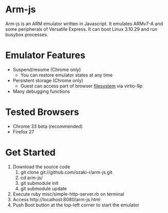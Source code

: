 Arm-js
======

Arm-js is an ARM emulator written in Javascript. It emulates ARMv7-A
and some peripherals of Versatile Express. It can boot Linux 3.10.29
and run busybox processes.

Emulator Features
=================

* Suspend/resume (Chrome only)
  * You can restore emulator states at any time
* Persistent storage (Chrome only)
  * Guest can access part of browser [filesystem](http://www.w3.org/TR/file-system-api/) via virtio-9p
* Many debugging functions

Tested Browsers
===============

* Chrome 33 beta (recommended)
* Firefox 27

Get Started
===========

1. Download the source code
   1. git clone git://github.com/ozaki-r/arm-js.git
   2. cd arm-js/
   2. git submodule init
   3. git submodule update
2. Execute ruby misc/simple-http-server.rb on terminal
3. Access http://localhost:8080/arm-js.html
4. Push Boot button at the top-left corner to start the emulator
